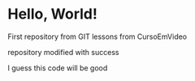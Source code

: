 # Hello, World!
 First repository from GIT lessons from CursoEmVideo 

repository modified with success

I guess this code will be good
